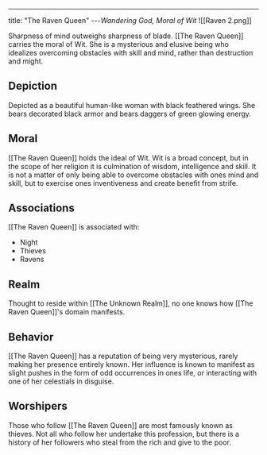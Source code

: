 ---
title: "The Raven Queen"
---*Wandering God, Moral of Wit*
![[Raven 2.png]]

Sharpness of mind outweighs sharpness of blade. [[The Raven Queen]] carries the moral of Wit. She is a mysterious and elusive being who idealizes overcoming obstacles with skill and mind, rather than destruction and might.

## Depiction
Depicted as a beautiful human-like woman with black feathered wings. She bears decorated black armor and bears daggers of green glowing energy.

## Moral
[[The Raven Queen]] holds the ideal of Wit. Wit is a broad concept, but in the scope of her religion it is culmination of wisdom, intelligence and skill. It is not a matter of only being able to overcome obstacles with ones mind and skill, but to exercise ones inventiveness and create benefit from strife.

## Associations
[[The Raven Queen]] is associated with:
- Night
- Thieves
- Ravens

## Realm
Thought to reside within [[The Unknown Realm]], no one knows how [[The Raven Queen]]'s domain manifests.

## Behavior
[[The Raven Queen]] has a reputation of being very mysterious, rarely making her presence entirely known. Her influence is known to manifest as slight pushes in the form of odd occurrences in ones life, or interacting with one of her celestials in disguise.

## Worshipers
Those who follow [[The Raven Queen]] are most famously known as thieves. Not all who follow her undertake this profession, but there is a history of her followers who steal from the rich and give to the poor.